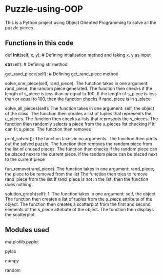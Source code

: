 # Puzzle-using-OOP


This is a Python project using Object Oriented Programming to solve all the puzzle pieces.


## Functions in this code
def __init__(self, x, y): # Defining intialisation method and taking x, y as input

__str__(self): # Defining str method

get_rand_piece(self): # Defining get_rand_piece method

solve_one_piece(self, rand_piece): The function takes in one argument: rand_piece, the random piece generated. The function then checks if the length of s_piece is less than or equal to 100. If the length of s_piece is less than or equal to 100, then the function checks if rand_piece is in s_piece

solve_all_pieces(self):
    The function takes in one argument: self, the object of the class.
    The function then creates a list of tuples that represents the u_pieces.
    The function then checks a lists that represents the s_pieces.
    The function then randomly selects a piece from the u_pieces list checking if it can fit s_piece.
    The function then removes

print_solved():
        The function takes in no arguments.
        The function then prints out the solved puzzle.
        The function then removes the random piece from the list of unused pieces.
        The function then checks if the random piece can be placed next to the current piece.
        If the random piece can be placed next to the current piece

fun_remove(rand_piece):
        The function takes in one argument: rand_piece, the piece to be removed from the list
        The function then tries to remove rand_piece from the list
        If rand_piece is not in the list, then the function does nothing.
        
solution_graph(self):
    1. The function takes in one argument: self, the object
    The function then creates a list of tuples from the s_piece attribute of the object.
    The function then creates a scatterplot from the first and second elements of the s_piece attribute of the object.
    The function then displays the scatterplot.

## Modules used
matplotlib.pyplot

pylab

numpy

random


